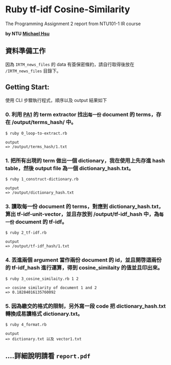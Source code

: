 # Ruby tf-idf Cosine-Similarity
The Programming Assignment 2 report from NTU101-1 IR course

**by NTU [Michael Hsu](http://michaelhsu.tw/ "blog")**

## 資料準備工作

因為 `IRTM_news_files` 的 data 有簽保密條約，請自行取得後放在 `/IRTM_news_files` 目錄下。

## Getting Start: 

使用 CLI 步驟執行程式，順序以及 output 結果如下

### 0. 利用 [PA1](https://github.com/evenchange4/101-1_IR_PA1_extractor) 的 term extractor 找出`每一份` document 的 terms，存在 /output/terms_hash/ 中。

```
$ ruby 0_loop-to-extract.rb

output 
=> /output/terms_hash/1.txt
```

### 1. 把所有出現的 term 做出一個 dictionary，我在使用上先存進 hash table，然後 output file 為一個 dictionary_hash.txt。

```
$ ruby 1_construct-dictionary.rb

output 
=> /output/dictionary_hash.txt
```

### 3. 讀取每一份 document 的 terms，對應到 dictionary_hash.txt，算出 tf-idf-unit-vector，並且存放到 /output/tf-idf_hash 中，為`每一份` document 的 tf-idf。
 
```
$ ruby 2_tf-idf.rb

output
=> /output/tf-idf_hash/1.txt
```


### 4. 丟進兩個 argument 當作兩份 document 的 id，並且開啓這兩份的 tf-idf_hash 進行運算，得到 cosine_similaity 的值並且印出來。

```
$ ruby 3_cosine_similaity.rb 1 2

=> cosine similarity of document 1 and 2
=> 0.18284016135760092
```

### 5. 因為繳交的格式的限制，另外寫一段 code 把 dictionary_hash.txt 轉換成易讀格式 dictionary.txt。

```
$ ruby 4_format.rb

output
=> dictionary.txt 以及 vector1.txt
```

## ....詳細說明請看 `report.pdf`
